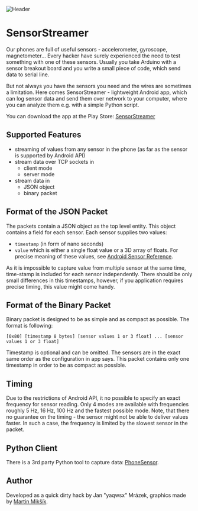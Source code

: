 ![Header](media/main.png)

# SensorStreamer

Our phones are full of useful sensors - accelerometer, gyroscope,
magnetometer... Every hacker have surely experienced the need to test something
with one of these sensors. Usually you take Arduino with a sensor breakout board
and you write a small piece of code, which send data to serial line.

But not always you have the sensors you need and the wires are sometimes a
limitation. Here comes SensorStreamer - lightweight Android app, which can log
sensor data and send them over network to your computer, where you can analyze
them e.g. with a simple Python script.

You can download the app at the Play Store: [SensorStreamer](https://play.google.com/store/apps/details?id=cz.honzamrazek.sensorstreamer)

## Supported Features

- streaming of values from any sensor in the phone (as far as the sensor is
  supported by Android API)
- stream data over TCP sockets in
    - client mode
    - server mode
- stream data in
    - JSON object
    - binary packet

## Format of the JSON Packet

The packets contain a JSON object as the top level entity. This object contains
a field for each sensor. Each sensor supplies two values:

- `timestamp` (in form of nano seconds)
- `value` which is either a single float value or a 3D array of floats. For
  precise meaning of these values, see [Android Sensor Reference](https://developer.android.com/guide/topics/sensors/sensors_motion.html#sensors-motion-accel).

As it is impossible to capture value from multiple sensor at the same time,
time-stamp is included for each sensor independently. There should be only small
differences in this timestamps, however, if you application requires precise
timing, this value might come handy.

## Format of the Binary Packet

Binary packet is designed to be as simple and as compact as possible. The format
is following:

```
[0x80] [timestamp 8 bytes] [sensor values 1 or 3 float] ... [sensor values 1 or 3 float]
```

Timestamp is optional and can be omitted. The sensors are in the exact same
order as the configuration in app says. This packet contains only one timestamp
in order to be as compact as possible.

## Timing

Due to the restrictions of Android API, it no possible to specify an exact
frequency for sensor reading. Only 4 modes are available with frequencies
roughly 5 Hz, 16 Hz, 100 Hz and the fastest possible mode. Note, that there no
guarantee on the timing - the sensor might not be able to deliver values faster.
In such a case, the frequency is limited by the slowest sensor in the packet.

## Python Client

There is a 3rd party Python tool to capture data:
[PhoneSensor](https://github.com/nup002/PhoneSensors).

## Author

Developed as a quick dirty hack by Jan "yaqwsx" Mrázek, graphics made by [Martin
Mikšík](https://github.com/mamiksik).
